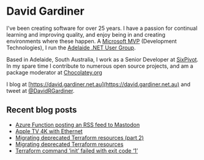 # David Gardiner

I've been creating software for over 25 years. I have a passion for continual learning and improving quality, and enjoy being in and creating environments where these happen. A [Microsoft MVP](https://mvp.microsoft.com/en-us/PublicProfile/5001655) (Development Technologies), I run the [Adelaide .NET User Group](https://www.adnug.net).

Based in Adelaide, South Australia, I work as a Senior Developer at [SixPivot](https://www.sixpivot.com.au). In my spare time I contribute to numerous open source projects, and am a package moderator at [Chocolatey.org](https://chocolatey.org)

I blog at [https://david.gardiner.net.au](https://david.gardiner.net.au) and tweet at [@DavidRGardiner](https://twitter.com/DavidRGardiner).

## Recent blog posts

<!--START_SECTION:posts-->
* [Azure Function posting an RSS feed to Mastodon](https:&#x2F;&#x2F;david.gardiner.net.au&#x2F;2024&#x2F;01&#x2F;cfs-azure-function.html)
* [Apple TV 4K with Ethernet](https:&#x2F;&#x2F;david.gardiner.net.au&#x2F;2023&#x2F;12&#x2F;apple-tv-4k.html)
* [Migrating deprecated Terraform resources (part 2)](https:&#x2F;&#x2F;david.gardiner.net.au&#x2F;2023&#x2F;12&#x2F;migrate-terraform-resources-part2.html)
* [Migrating deprecated Terraform resources](https:&#x2F;&#x2F;david.gardiner.net.au&#x2F;2023&#x2F;12&#x2F;migrate-terraform-resources.html)
* [Terraform command ‘init’ failed with exit code ‘1’](https:&#x2F;&#x2F;david.gardiner.net.au&#x2F;2023&#x2F;11&#x2F;terraform-init-error.html)
<!--END_SECTION:posts-->
